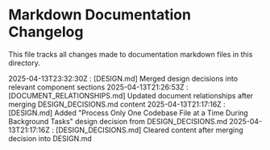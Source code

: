# Markdown Documentation Changelog

This file tracks all changes made to documentation markdown files in this directory.

2025-04-13T23:32:30Z : [DESIGN.md] Merged design decisions into relevant component sections
2025-04-13T21:26:53Z : [DOCUMENT_RELATIONSHIPS.md] Updated document relationships after merging DESIGN_DECISIONS.md content
2025-04-13T21:17:16Z : [DESIGN.md] Added "Process Only One Codebase File at a Time During Background Tasks" design decision from DESIGN_DECISIONS.md
2025-04-13T21:17:16Z : [DESIGN_DECISIONS.md] Cleared content after merging decision into DESIGN.md
